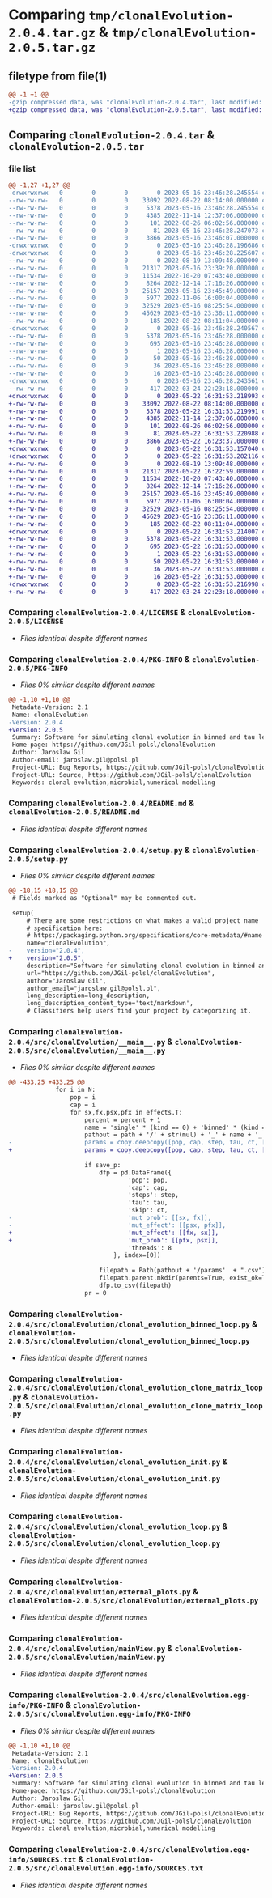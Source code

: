 # Comparing `tmp/clonalEvolution-2.0.4.tar.gz` & `tmp/clonalEvolution-2.0.5.tar.gz`

## filetype from file(1)

```diff
@@ -1 +1 @@
-gzip compressed data, was "clonalEvolution-2.0.4.tar", last modified: Tue May 16 23:46:28 2023, max compression
+gzip compressed data, was "clonalEvolution-2.0.5.tar", last modified: Mon May 22 16:31:53 2023, max compression
```

## Comparing `clonalEvolution-2.0.4.tar` & `clonalEvolution-2.0.5.tar`

### file list

```diff
@@ -1,27 +1,27 @@
-drwxrwxrwx   0        0        0        0 2023-05-16 23:46:28.245554 clonalEvolution-2.0.4/
--rw-rw-rw-   0        0        0    33092 2022-08-22 08:14:00.000000 clonalEvolution-2.0.4/LICENSE
--rw-rw-rw-   0        0        0     5378 2023-05-16 23:46:28.245554 clonalEvolution-2.0.4/PKG-INFO
--rw-rw-rw-   0        0        0     4385 2022-11-14 12:37:06.000000 clonalEvolution-2.0.4/README.md
--rw-rw-rw-   0        0        0      101 2022-08-26 06:02:56.000000 clonalEvolution-2.0.4/pyproject.toml
--rw-rw-rw-   0        0        0       81 2023-05-16 23:46:28.247073 clonalEvolution-2.0.4/setup.cfg
--rw-rw-rw-   0        0        0     3866 2023-05-16 23:46:07.000000 clonalEvolution-2.0.4/setup.py
-drwxrwxrwx   0        0        0        0 2023-05-16 23:46:28.196686 clonalEvolution-2.0.4/src/
-drwxrwxrwx   0        0        0        0 2023-05-16 23:46:28.225607 clonalEvolution-2.0.4/src/clonalEvolution/
--rw-rw-rw-   0        0        0        0 2022-08-19 13:09:48.000000 clonalEvolution-2.0.4/src/clonalEvolution/__init__.py
--rw-rw-rw-   0        0        0    21317 2023-05-16 23:39:20.000000 clonalEvolution-2.0.4/src/clonalEvolution/__main__.py
--rw-rw-rw-   0        0        0    11534 2022-10-20 07:43:40.000000 clonalEvolution-2.0.4/src/clonalEvolution/clonal_evolution_binned_loop.py
--rw-rw-rw-   0        0        0     8264 2022-12-14 17:16:26.000000 clonalEvolution-2.0.4/src/clonalEvolution/clonal_evolution_clone_matrix_loop.py
--rw-rw-rw-   0        0        0    25157 2023-05-16 23:45:49.000000 clonalEvolution-2.0.4/src/clonalEvolution/clonal_evolution_init.py
--rw-rw-rw-   0        0        0     5977 2022-11-06 16:00:04.000000 clonalEvolution-2.0.4/src/clonalEvolution/clonal_evolution_loop.py
--rw-rw-rw-   0        0        0    32529 2023-05-16 08:25:54.000000 clonalEvolution-2.0.4/src/clonalEvolution/external_plots.py
--rw-rw-rw-   0        0        0    45629 2023-05-16 23:36:11.000000 clonalEvolution-2.0.4/src/clonalEvolution/mainView.py
--rw-rw-rw-   0        0        0      185 2022-08-22 08:11:04.000000 clonalEvolution-2.0.4/src/clonalEvolution/wmean.py
-drwxrwxrwx   0        0        0        0 2023-05-16 23:46:28.240567 clonalEvolution-2.0.4/src/clonalEvolution.egg-info/
--rw-rw-rw-   0        0        0     5378 2023-05-16 23:46:28.000000 clonalEvolution-2.0.4/src/clonalEvolution.egg-info/PKG-INFO
--rw-rw-rw-   0        0        0      695 2023-05-16 23:46:28.000000 clonalEvolution-2.0.4/src/clonalEvolution.egg-info/SOURCES.txt
--rw-rw-rw-   0        0        0        1 2023-05-16 23:46:28.000000 clonalEvolution-2.0.4/src/clonalEvolution.egg-info/dependency_links.txt
--rw-rw-rw-   0        0        0       50 2023-05-16 23:46:28.000000 clonalEvolution-2.0.4/src/clonalEvolution.egg-info/entry_points.txt
--rw-rw-rw-   0        0        0       36 2023-05-16 23:46:28.000000 clonalEvolution-2.0.4/src/clonalEvolution.egg-info/requires.txt
--rw-rw-rw-   0        0        0       16 2023-05-16 23:46:28.000000 clonalEvolution-2.0.4/src/clonalEvolution.egg-info/top_level.txt
-drwxrwxrwx   0        0        0        0 2023-05-16 23:46:28.243561 clonalEvolution-2.0.4/tests/
--rw-rw-rw-   0        0        0      417 2022-03-24 22:23:18.000000 clonalEvolution-2.0.4/tests/test_simple.py
+drwxrwxrwx   0        0        0        0 2023-05-22 16:31:53.218993 clonalEvolution-2.0.5/
+-rw-rw-rw-   0        0        0    33092 2022-08-22 08:14:00.000000 clonalEvolution-2.0.5/LICENSE
+-rw-rw-rw-   0        0        0     5378 2023-05-22 16:31:53.219991 clonalEvolution-2.0.5/PKG-INFO
+-rw-rw-rw-   0        0        0     4385 2022-11-14 12:37:06.000000 clonalEvolution-2.0.5/README.md
+-rw-rw-rw-   0        0        0      101 2022-08-26 06:02:56.000000 clonalEvolution-2.0.5/pyproject.toml
+-rw-rw-rw-   0        0        0       81 2023-05-22 16:31:53.220988 clonalEvolution-2.0.5/setup.cfg
+-rw-rw-rw-   0        0        0     3866 2023-05-22 16:23:37.000000 clonalEvolution-2.0.5/setup.py
+drwxrwxrwx   0        0        0        0 2023-05-22 16:31:53.157040 clonalEvolution-2.0.5/src/
+drwxrwxrwx   0        0        0        0 2023-05-22 16:31:53.202116 clonalEvolution-2.0.5/src/clonalEvolution/
+-rw-rw-rw-   0        0        0        0 2022-08-19 13:09:48.000000 clonalEvolution-2.0.5/src/clonalEvolution/__init__.py
+-rw-rw-rw-   0        0        0    21317 2023-05-22 16:22:59.000000 clonalEvolution-2.0.5/src/clonalEvolution/__main__.py
+-rw-rw-rw-   0        0        0    11534 2022-10-20 07:43:40.000000 clonalEvolution-2.0.5/src/clonalEvolution/clonal_evolution_binned_loop.py
+-rw-rw-rw-   0        0        0     8264 2022-12-14 17:16:26.000000 clonalEvolution-2.0.5/src/clonalEvolution/clonal_evolution_clone_matrix_loop.py
+-rw-rw-rw-   0        0        0    25157 2023-05-16 23:45:49.000000 clonalEvolution-2.0.5/src/clonalEvolution/clonal_evolution_init.py
+-rw-rw-rw-   0        0        0     5977 2022-11-06 16:00:04.000000 clonalEvolution-2.0.5/src/clonalEvolution/clonal_evolution_loop.py
+-rw-rw-rw-   0        0        0    32529 2023-05-16 08:25:54.000000 clonalEvolution-2.0.5/src/clonalEvolution/external_plots.py
+-rw-rw-rw-   0        0        0    45629 2023-05-16 23:36:11.000000 clonalEvolution-2.0.5/src/clonalEvolution/mainView.py
+-rw-rw-rw-   0        0        0      185 2022-08-22 08:11:04.000000 clonalEvolution-2.0.5/src/clonalEvolution/wmean.py
+drwxrwxrwx   0        0        0        0 2023-05-22 16:31:53.214007 clonalEvolution-2.0.5/src/clonalEvolution.egg-info/
+-rw-rw-rw-   0        0        0     5378 2023-05-22 16:31:53.000000 clonalEvolution-2.0.5/src/clonalEvolution.egg-info/PKG-INFO
+-rw-rw-rw-   0        0        0      695 2023-05-22 16:31:53.000000 clonalEvolution-2.0.5/src/clonalEvolution.egg-info/SOURCES.txt
+-rw-rw-rw-   0        0        0        1 2023-05-22 16:31:53.000000 clonalEvolution-2.0.5/src/clonalEvolution.egg-info/dependency_links.txt
+-rw-rw-rw-   0        0        0       50 2023-05-22 16:31:53.000000 clonalEvolution-2.0.5/src/clonalEvolution.egg-info/entry_points.txt
+-rw-rw-rw-   0        0        0       36 2023-05-22 16:31:53.000000 clonalEvolution-2.0.5/src/clonalEvolution.egg-info/requires.txt
+-rw-rw-rw-   0        0        0       16 2023-05-22 16:31:53.000000 clonalEvolution-2.0.5/src/clonalEvolution.egg-info/top_level.txt
+drwxrwxrwx   0        0        0        0 2023-05-22 16:31:53.216998 clonalEvolution-2.0.5/tests/
+-rw-rw-rw-   0        0        0      417 2022-03-24 22:23:18.000000 clonalEvolution-2.0.5/tests/test_simple.py
```

### Comparing `clonalEvolution-2.0.4/LICENSE` & `clonalEvolution-2.0.5/LICENSE`

 * *Files identical despite different names*

### Comparing `clonalEvolution-2.0.4/PKG-INFO` & `clonalEvolution-2.0.5/PKG-INFO`

 * *Files 0% similar despite different names*

```diff
@@ -1,10 +1,10 @@
 Metadata-Version: 2.1
 Name: clonalEvolution
-Version: 2.0.4
+Version: 2.0.5
 Summary: Software for simulating clonal evolution in binned and tau leap version.
 Home-page: https://github.com/JGil-polsl/clonalEvolution
 Author: Jaroslaw Gil
 Author-email: jaroslaw.gil@polsl.pl
 Project-URL: Bug Reports, https://github.com/JGil-polsl/clonalEvolution/issues
 Project-URL: Source, https://github.com/JGil-polsl/clonalEvolution
 Keywords: clonal evolution,microbial,numerical modelling
```

### Comparing `clonalEvolution-2.0.4/README.md` & `clonalEvolution-2.0.5/README.md`

 * *Files identical despite different names*

### Comparing `clonalEvolution-2.0.4/setup.py` & `clonalEvolution-2.0.5/setup.py`

 * *Files 0% similar despite different names*

```diff
@@ -18,15 +18,15 @@
 # Fields marked as "Optional" may be commented out.
 
 setup(
     # There are some restrictions on what makes a valid project name
     # specification here:
     # https://packaging.python.org/specifications/core-metadata/#name
     name="clonalEvolution", 
-    version="2.0.4",
+    version="2.0.5",
     description="Software for simulating clonal evolution in binned and tau leap version.",
     url="https://github.com/JGil-polsl/clonalEvolution",
     author="Jaroslaw Gil",  
     author_email="jaroslaw.gil@polsl.pl",
     long_description=long_description,
     long_description_content_type='text/markdown',
     # Classifiers help users find your project by categorizing it.
```

### Comparing `clonalEvolution-2.0.4/src/clonalEvolution/__main__.py` & `clonalEvolution-2.0.5/src/clonalEvolution/__main__.py`

 * *Files 0% similar despite different names*

```diff
@@ -433,25 +433,25 @@
             for i in N:                
                 pop = i
                 cap = i
                 for sx,fx,psx,pfx in effects.T:
                     percent = percent + 1
                     name = 'single' * (kind == 0) + 'binned' * (kind == 1) + 'matrix' * (kind == 2)
                     pathout = path + '/' + str(mul) + '_' + name + '_' + str(i) + '/probability_' + str(psx) + '_' + str(pfx) + '/effect_'  + str(sx) + '_' + str(fx) + '/'
-                    params = copy.deepcopy([pop, cap, step, tau, ct, [psx, pfx], [sx, fx], 8])   
+                    params = copy.deepcopy([pop, cap, step, tau, ct, [pfx, psx], [fx, sx], 8])   
                     
                     if save_p:
                         dfp = pd.DataFrame({
                                 'pop': pop,
                                 'cap': cap,
                                 'steps': step,
                                 'tau': tau,
                                 'skip': ct,
-                                'mut_prob': [[sx, fx]],
-                                'mut_effect': [[psx, pfx]],
+                                'mut_effect': [[fx, sx]],
+                                'mut_prob': [[pfx, psx]],
                                 'threads': 8
                             }, index=[0])
                         
                         filepath = Path(pathout + '/params'  + ".csv")  
                         filepath.parent.mkdir(parents=True, exist_ok=True)  
                         dfp.to_csv(filepath)  
                     pr = 0
```

### Comparing `clonalEvolution-2.0.4/src/clonalEvolution/clonal_evolution_binned_loop.py` & `clonalEvolution-2.0.5/src/clonalEvolution/clonal_evolution_binned_loop.py`

 * *Files identical despite different names*

### Comparing `clonalEvolution-2.0.4/src/clonalEvolution/clonal_evolution_clone_matrix_loop.py` & `clonalEvolution-2.0.5/src/clonalEvolution/clonal_evolution_clone_matrix_loop.py`

 * *Files identical despite different names*

### Comparing `clonalEvolution-2.0.4/src/clonalEvolution/clonal_evolution_init.py` & `clonalEvolution-2.0.5/src/clonalEvolution/clonal_evolution_init.py`

 * *Files identical despite different names*

### Comparing `clonalEvolution-2.0.4/src/clonalEvolution/clonal_evolution_loop.py` & `clonalEvolution-2.0.5/src/clonalEvolution/clonal_evolution_loop.py`

 * *Files identical despite different names*

### Comparing `clonalEvolution-2.0.4/src/clonalEvolution/external_plots.py` & `clonalEvolution-2.0.5/src/clonalEvolution/external_plots.py`

 * *Files identical despite different names*

### Comparing `clonalEvolution-2.0.4/src/clonalEvolution/mainView.py` & `clonalEvolution-2.0.5/src/clonalEvolution/mainView.py`

 * *Files identical despite different names*

### Comparing `clonalEvolution-2.0.4/src/clonalEvolution.egg-info/PKG-INFO` & `clonalEvolution-2.0.5/src/clonalEvolution.egg-info/PKG-INFO`

 * *Files 0% similar despite different names*

```diff
@@ -1,10 +1,10 @@
 Metadata-Version: 2.1
 Name: clonalEvolution
-Version: 2.0.4
+Version: 2.0.5
 Summary: Software for simulating clonal evolution in binned and tau leap version.
 Home-page: https://github.com/JGil-polsl/clonalEvolution
 Author: Jaroslaw Gil
 Author-email: jaroslaw.gil@polsl.pl
 Project-URL: Bug Reports, https://github.com/JGil-polsl/clonalEvolution/issues
 Project-URL: Source, https://github.com/JGil-polsl/clonalEvolution
 Keywords: clonal evolution,microbial,numerical modelling
```

### Comparing `clonalEvolution-2.0.4/src/clonalEvolution.egg-info/SOURCES.txt` & `clonalEvolution-2.0.5/src/clonalEvolution.egg-info/SOURCES.txt`

 * *Files identical despite different names*

